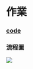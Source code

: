 # 作業
### [code](https://github.com/rebeca0521/my-learning-note/blob/master/4.%20Quick%20sort/HW_Quick%20sort.ipynb)
 
### 流程圖 
 ![](https://github.com/rebeca0521/my-learning-note/blob/master/4.%20Quick%20sort/S__3702915.jpg)

